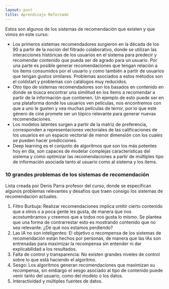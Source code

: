 ```yaml
---
layout: post
title: Aprendizaje Reforzado
---
```


Estos son algunos de los sistemas de recomendación que existen y que vimos en este curso:
* Los primeros sistemas recomendadores surgieron en la década de los 90 a partir de la noción del filtrado colaborativo, donde se utilizan las interacciones históricas de los usuarios en el sistema para predecir y recomendar contenido que pueda ser de agrado para un usuario. Por una parte es posible generar recomendaciones que tengan relación a los ítems consumidos por el usuario y como también a partir de usuarios que tengan gustos similares. Problemas asociados a estos métodos son el coldstart y problemas con catálogos muy reducidos.
* Otro tipo de sistemas recomendadores son los basados en contenido en donde se busca encontrar una similitud en los ítems a recomendar a partir de la información que contienen. Un ejemplo de esto puede ser en una plataforma donde los usuarios ven películas, nos encontremos con que a uno le gusten y vea muchas películas de terror, por lo que este género de cine promete ser un tópico relevante para generar nuevas recomendaciones. 
* Los modelos latentes surgen a partir de la matriz de preferencia, corresponden a representaciones vectoriales de las calificaciones de los usuarios en un espacio vectorial de menor dimensión con los cuales se pueden hacer predicciones.
* Deep learning es el conjunto de algoritmos que son los más potentes hoy en día, son capaces de modelar complejas características del sistema y como optimizar las recomendaciones a partir de múltiples tipo de información asociada tanto al usuario como al sistema y los ítems. 

### 10 grandes problemas de los sistemas de recomendación
 Lista creada por Denis Parra profesor del curso, donde se especifican algunos problemas relevantes y desafíos que traen consigo los sistemas de recomendación actuales.
1. Filtro Burbuja: Realizar recomendaciones implica omitir cierto contenido que a otros o a poca gente les gusta, de manera que nos acostumbramos y creemos que a todos nos gusta lo mismo. Se plantea que una forma de contrarrestar esto es mostrando contenido que no sea relevante. ¿De qué nos estamos perdiendo?
2. Las IA no son inteligentes: El objetivo o recompensa de los sistemas de recomendación están hechos por personas, de manera que las IAs son entrenadas para maximizar la recompensa sin entender ni dar explicabilidad a los resultados.
3. Falta de control y transparencia: No existen grandes niveles de control sobre lo que está haciendo el algoritmo.
4. Sesgo: Los algoritmos generan recomendaciones que maximizan su recompensa, sin embargo el sesgo asociado al tipo de contenido puede venir tanto del usuario, como del modelo o los datos.
6. Interactividad y múltiples fuentes de datos.
